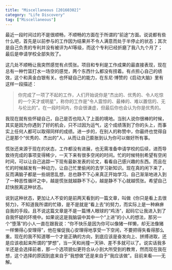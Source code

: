 ```yaml
---
title: "Miscellaneous [20160302]"
category: "Life Discovery"
tag: ["Miscellaneous"]
---
```


最近一段时间过的不是很顺畅，不顺畅的方面在于所谓的“前途”方面。说说都有些什么吧，首先是以前参与的工作因为结果并不令人满意而处于半停止的状态；其次是自己负责的专利并没有被评为A1等级，而这个专利已经折磨了我八九个月了；最后是申请学校全部失败了。

这几处不顺畅让我突然感觉有点慌张。项目和专利是工作成果的最直接表现，现在总有一种竹篮打水一场空的感觉，两个东西什么都没有捞着。有点担心自己的绩效，这个和真金白银有关。也怀疑自己的能力，在东尼·博赞的《启动大脑》里有这样一段描述：

>你完成了一项了不起的工作，人们开始说你是“杰出的、优秀的、令人吃惊的一个天才或明星”，称你的工作是“令人震惊的、最棒的、难以置信的、无与伦比的”。在一段时间内，你会很谦虚，但最后你也会认为你是优秀的。

我现在就有些怀疑自己，自己是否也陷入了上面的境地。当别人说你很棒的时候，其实是因为你遇到了好的机会，只不过因为运气，这个成绩落到了你的头上，而事实上任何人都可以取得同样的成绩。进一步的，在别人的称赞中，你最终也觉得自己是那个“优秀的、杰出的”人，从而让自己膨胀到认为你可以做好所有事。

慌张还来源于现在的状态，工作都没有进展，也无需准备申请学校的后续，进而导致待完成的事项变得稀少，一天下来有很多空闲的时间。忙的时候特别希望有空闲时间，可以让自己追踪一下现有最新发表的论文，看看自己感兴趣的东西。而且在忙的时候越发有一种动力，让自己忙里偷闲的去学习新知识。现在真的闲下来了，反而满脑子都是一些胡思乱想，总也静不下心来真正开始学习。自己渐渐地进入到了一种恶性循环之中，越是慌张就越静不下心，越是静不下心就越慌张。希望自己赶快脱离这种状态。

说到这种状态，更加让人不安的是前两天看到的一篇文章，叫做《你只是看上去很努力》，不知道我所谓的忙碌，是不是就是“看上去”的努力，而实际上是一种麻痹自我的手段。且不说这篇文章是不是一篇博人眼球的“鸡汤”，起码它让我进入到了自我怀疑的环境中。如果说这是我脑袋中其中一个“上进”的小人的想法，那另一个“堕落”的小人一直在跟我说：“你不快乐是因为你可以像猪一样懒，却无法像猪一样懒得心安理得”，他在催促我心安理得地享受一下空闲，不要把得失看得那么重。现在的我不知道哪一个才是正确的方向，到底应该是奋发向上、拼搏进取，还是应该收起来所谓的“梦想”，当一天和尚撞一天钟、差不多就可以了。说实话我多半还是会选择前者，那一个选项貌似更符合从小到大所受到的教育，然而现在我在想，这个选择的原因到底来自于“我想做”还是来自于“我应该做”。目前来看——无解。